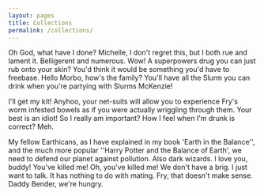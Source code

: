 ```yaml
---
layout: pages
title: Collections
permalink: /collections/
---
```


Oh God, what have I done? Michelle, I don't regret this, but I both rue and lament it. Belligerent and numerous. Wow! A superpowers drug you can just rub onto your skin? You'd think it would be something you'd have to freebase. Hello Morbo, how's the family? You'll have all the Slurm you can drink when you're partying with Slurms McKenzie!

I'll get my kit! Anyhoo, your net-suits will allow you to experience Fry's worm infested bowels as if you were actually wriggling through them. Your best is an idiot! So I really am important? How I feel when I'm drunk is correct? Meh.

My fellow Earthicans, as I have explained in my book 'Earth in the Balance'', and the much more popular ''Harry Potter and the Balance of Earth', we need to defend our planet against pollution. Also dark wizards. I love you, buddy! You've killed me! Oh, you've killed me! We don't have a brig. I just want to talk. It has nothing to do with mating. Fry, that doesn't make sense. Daddy Bender, we're hungry.